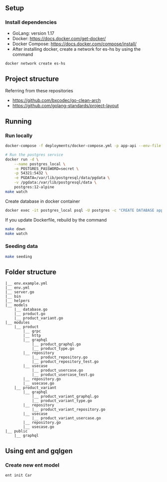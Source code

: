 ## Setup

### Install dependencies

- GoLang: version 1.17
- Docker: https://docs.docker.com/get-docker/
- Docker Compose: https://docs.docker.com/compose/install/
- After installing docker, create a network for es-hs by using the command

```bash
docker network create es-hs
```

## Project structure

Referring from these repositories

- https://github.com/bxcodec/go-clean-arch
- https://github.com/golang-standards/project-layout

## Running

### Run locally

```bash
docker-compose -f deployments/docker-compose.yml -p app-api --env-file .env up -d
```

```bash
# Run the postgres service
docker run -d \
    --name postgres_local \
    -e POSTGRES_PASSWORD=secret \
    -p 54321:5432 \
    -e PGDATA=/var/lib/postgresql/data/pgdata \
    -v /pgdata:/var/lib/postgresql/data \
    postgres:12-alpine
make watch
```

Create database in docker container

```bash
docker exec -it postgres_local psql -U postgres -c "CREATE DATABASE app_api"
```

If you update Dockerfile, rebuild by the command

```bash
make down
make watch
```

### Seeding data

```bash
make seeding
```

## Folder structure

```
|__ env.example.yml
|__ env.yml
|__ server.go
|__ bin
|__ helpers
|__ models
    |__ database.go
    |__ product.go
    |__ product_variant.go
|__ modules
    |__ product
        |__ grpc
        |__ http
        |__ graphql
            |__ product_graphql.go
            |__ product_type.go
        |__ repository
            |__ product_repository.go
            |__ product_repository_test.go
        |__ usecase
            |__ product_usercase.go
            |__ product_usercase_test.go
        |__ repository.go
        |__ usecase.go
    |__ product_variant
        |__ graphql
            |__ product_variant_graphql.go
            |__ product_variant_type.go
        |__ repository
            |__ product_variant_repository.go
        |__ usecase
            |__ product_variant_usercase.go
        |__ repository.go
        |__ usecase.go
|__ public
    |__ graphql
```

## Using ent and gqlgen

### Create new ent model

```bash
ent init Car
```
